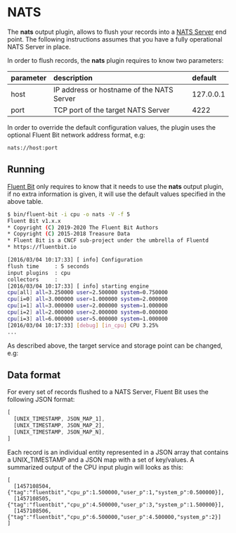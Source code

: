 # NATS

The **nats** output plugin, allows to flush your records into a [NATS Server](https://docs.nats.io/nats-concepts/intro) end point. The following instructions assumes that you have a fully operational NATS Server in place.

In order to flush records, the **nats** plugin requires to know two parameters:

| parameter | description | default |
| :--- | :--- | :--- |
| host | IP address or hostname of the NATS Server | 127.0.0.1 |
| port | TCP port of the target NATS Server | 4222 |

In order to override the default configuration values, the plugin uses the optional Fluent Bit network address format, e.g:

```text
nats://host:port
```

## Running

[Fluent Bit](http://fluentbit.io) only requires to know that it needs to use the **nats** output plugin, if no extra information is given, it will use the default values specified in the above table.

```bash
$ bin/fluent-bit -i cpu -o nats -V -f 5
Fluent Bit v1.x.x
* Copyright (C) 2019-2020 The Fluent Bit Authors
* Copyright (C) 2015-2018 Treasure Data
* Fluent Bit is a CNCF sub-project under the umbrella of Fluentd
* https://fluentbit.io

[2016/03/04 10:17:33] [ info] Configuration
flush time     : 5 seconds
input plugins  : cpu
collectors     :
[2016/03/04 10:17:33] [ info] starting engine
cpu[all] all=3.250000 user=2.500000 system=0.750000
cpu[i=0] all=3.000000 user=1.000000 system=2.000000
cpu[i=1] all=3.000000 user=2.000000 system=1.000000
cpu[i=2] all=2.000000 user=2.000000 system=0.000000
cpu[i=3] all=6.000000 user=5.000000 system=1.000000
[2016/03/04 10:17:33] [debug] [in_cpu] CPU 3.25%
...
```

As described above, the target service and storage point can be changed, e.g:

## Data format

For every set of records flushed to a NATS Server, Fluent Bit uses the following JSON format:

```javascript
[
  [UNIX_TIMESTAMP, JSON_MAP_1],
  [UNIX_TIMESTAMP, JSON_MAP_2],
  [UNIX_TIMESTAMP, JSON_MAP_N],
]
```

Each record is an individual entity represented in a JSON array that contains a UNIX\_TIMESTAMP and a JSON map with a set of key/values. A summarized output of the CPU input plugin will looks as this:

```text
[
  [1457108504,{"tag":"fluentbit","cpu_p":1.500000,"user_p":1,"system_p":0.500000}],
  [1457108505,{"tag":"fluentbit","cpu_p":4.500000,"user_p":3,"system_p":1.500000}],
  [1457108506,{"tag":"fluentbit","cpu_p":6.500000,"user_p":4.500000,"system_p":2}]
]
```

